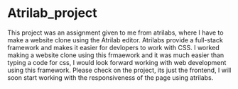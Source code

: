 # Atrilab_project
This project was an assignment given to me from atrilabs, where I have to make a website clone using the Atrilab editor.
Atrilabs provide a full-stack framework and makes it easier for devlopers to work with CSS.
I worked making a website clone using this frmaework and it was much easier than typing a code for css, I would look forward working with web development using this 
framework. 
Please check on the project, its just the frontend, I will soon start working with the responsiveness of the page using atrilabs.
